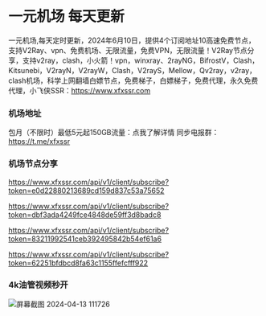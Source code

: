 # 一元机场 每天更新

一元机场,每天定时更新，2024年6月10日，提供4个订阅地址10高速免费节点，支持V2Ray、vpn、免费机场、无限流量，免费VPN，无限流量！V2Ray节点分享，支持v2ray，clash，小火箭！vpn，winxray、2rayNG，BifrostV，Clash，Kitsunebi，V2rayN，V2rayW，Clash，V2rayS，Mellow，Qv2ray，v2ray，clash机场，科学上网翻墙白嫖节点，免费梯子，白嫖梯子，免费代理，永久免费代理，小飞侠SSR：https://www.xfxssr.com
### 机场地址

包月（不限时）最低5元起150GB流量：点我了解详情
同步电报群：https://t.me/xfxssr

### 机场节点分享

https://www.xfxssr.com/api/v1/client/subscribe?token=e0d22880213689cd159d837c53a75652

https://www.xfxssr.com/api/v1/client/subscribe?token=dbf3ada4249fce4848de59ff3d8badc8

https://www.xfxssr.com/api/v1/client/subscribe?token=83211992541ceb392495842b54ef61a6

https://www.xfxssr.com/api/v1/client/subscribe?token=62251bfdbcd8fa63c1155ffefcfff922




### 4k油管视频秒开

![屏幕截图 2024-04-13 111726](https://github.com/xfxssr/ssnode/assets/160599155/38ebd832-e0a3-40fc-a3be-008cf5103b34)


